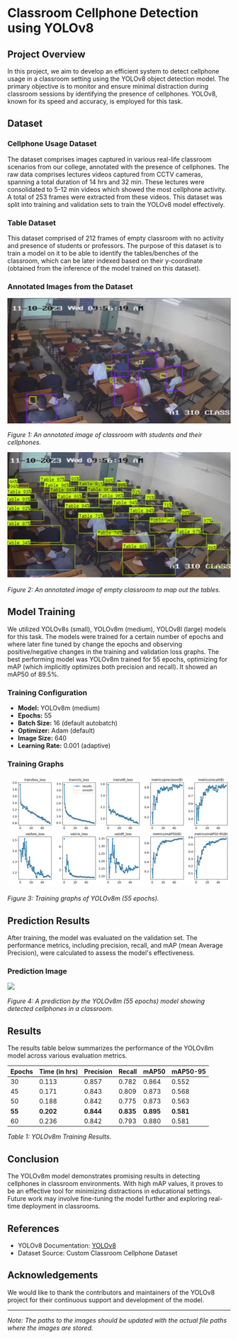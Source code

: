 # Classroom Cellphone Detection using YOLOv8

## Project Overview

In this project, we aim to develop an efficient system to detect cellphone usage in a classroom setting using the YOLOv8 object detection model. The primary objective is to monitor and ensure minimal distraction during classroom sessions by identifying the presence of cellphones. YOLOv8, known for its speed and accuracy, is employed for this task.

## Dataset

### Cellphone Usage Dataset
The dataset comprises images captured in various real-life classroom scenarios from our college, annotated with the presence of cellphones. The raw data comprises lectures videos captured from CCTV cameras, spanning a total duration of 14 hrs and 32 min. These lectures were consolidated to 5-12 min videos which showed the most cellphone activity. A total of 253 frames were extracted from these videos. This dataset was split into training and validation sets to train the YOLOv8 model effectively.

### Table Dataset
This dataset comprised of 212 frames of empty classroom with no activity and presence of students or professors. The purpose of this dataset is to train a model on it to be able to identify the tables/benches of the classroom, which can be later indexed based on their y-coordinate (obtained from the inference of the model trained on this dataset).

### Annotated Images from the Dataset

![](Results/Model-Prediction-Results/Actual-Annotation.png)

*Figure 1: An annotated image of classroom with students and their cellphones.*

![](Results/Model-Prediction-Results/classroom_mapping.jpeg)

*Figure 2: An annotated image of empty classroom to map out the tables.*


## Model Training

We utilized YOLOv8s (small), YOLOv8m (medium), YOLOv8l (large) models for this task. The models were trained for a certain number of epochs and where later fine tuned by change the epochs and observing positive/negative changes in the training and validation loss graphs. The best performing model was YOLOv8m trained for 55 epochs, optimizing for mAP (which implicitly optimizes both precision and recall). It showed an mAP50 of 89.5%.

### Training Configuration

- **Model:** YOLOv8m (medium)
- **Epochs:** 55
- **Batch Size:** 16 (default autobatch)
- **Optimizer:** Adam (default)
- **Image Size:** 640
- **Learning Rate:** 0.001 (adaptive)

### Training Graphs
![](Results/YOLOv8m-results/v8m-4th-version/results.png)

*Figure 3: Training graphs of YOLOv8m (55 epochs).*

## Prediction Results

After training, the model was evaluated on the validation set. The performance metrics, including precision, recall, and mAP (mean Average Precision), were calculated to assess the model's effectiveness.

### Prediction Image

![](Results\Model-Prediction-Results)

*Figure 4: A prediction by the YOLOv8m (55 epochs) model showing detected cellphones in a classroom.*

## Results

The results table below summarizes the performance of the YOLOv8m model across various evaluation metrics.

| Epochs | Time (in hrs) | Precision | Recall | mAP50 | mAP50-95 |
|--------|---------------|-----------|--------|-------|----------|
| 30     | 0.113         | 0.857     | 0.782  | 0.864 | 0.552    |
| 45     | 0.171         | 0.843     | 0.809  | 0.873 | 0.568    |
| 50     | 0.188         | 0.842     | 0.775  | 0.873 | 0.563    |
| **55** | **0.202**     | **0.844** | **0.835**  | **0.895** | **0.581**    |
| 60     | 0.236         | 0.842     | 0.793  | 0.880 | 0.581    |

*Table 1: YOLOv8m Training Results.*

## Conclusion

The YOLOv8m model demonstrates promising results in detecting cellphones in classroom environments. With high mAP values, it proves to be an effective tool for minimizing distractions in educational settings. Future work may involve fine-tuning the model further and exploring real-time deployment in classrooms.

## References

- YOLOv8 Documentation: [YOLOv8](https://github.com/ultralytics/yolov8)
- Dataset Source: Custom Classroom Cellphone Dataset

## Acknowledgements

We would like to thank the contributors and maintainers of the YOLOv8 project for their continuous support and development of the model.

---

*Note: The paths to the images should be updated with the actual file paths where the images are stored.*
